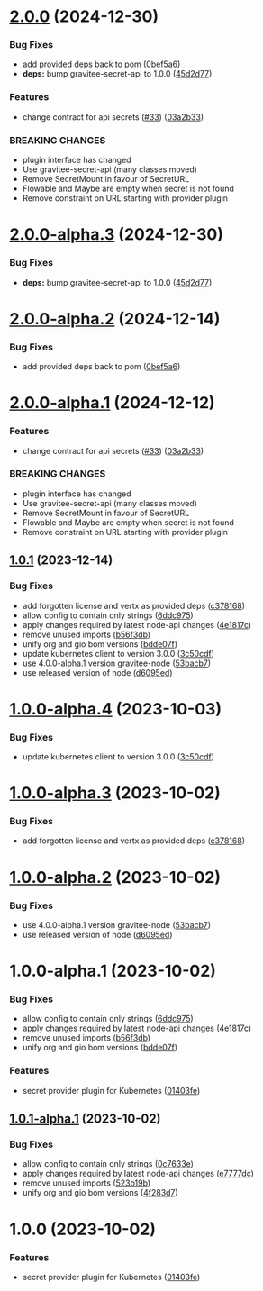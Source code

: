 # [2.0.0](https://github.com/gravitee-io/gravitee-secret-provider-kubernetes/compare/1.0.1...2.0.0) (2024-12-30)


### Bug Fixes

* add provided deps back to pom ([0bef5a6](https://github.com/gravitee-io/gravitee-secret-provider-kubernetes/commit/0bef5a671a5d4937b9a13feb99c1345f37ce2c9e))
* **deps:** bump gravitee-secret-api to 1.0.0 ([45d2d77](https://github.com/gravitee-io/gravitee-secret-provider-kubernetes/commit/45d2d77db0e4afd12783295464e79684724fb881))


### Features

* change contract for api secrets ([#33](https://github.com/gravitee-io/gravitee-secret-provider-kubernetes/issues/33)) ([03a2b33](https://github.com/gravitee-io/gravitee-secret-provider-kubernetes/commit/03a2b331177e57f63f1b4b8895df27e2bcfdd970))


### BREAKING CHANGES

* plugin interface has changed
* Use gravitee-secret-api (many classes moved)
* Remove SecretMount in favour of SecretURL
* Flowable and Maybe are empty when secret is not found
* Remove constraint on URL starting with provider plugin

# [2.0.0-alpha.3](https://github.com/gravitee-io/gravitee-secret-provider-kubernetes/compare/2.0.0-alpha.2...2.0.0-alpha.3) (2024-12-30)


### Bug Fixes

* **deps:** bump gravitee-secret-api to 1.0.0 ([45d2d77](https://github.com/gravitee-io/gravitee-secret-provider-kubernetes/commit/45d2d77db0e4afd12783295464e79684724fb881))

# [2.0.0-alpha.2](https://github.com/gravitee-io/gravitee-secret-provider-kubernetes/compare/2.0.0-alpha.1...2.0.0-alpha.2) (2024-12-14)


### Bug Fixes

* add provided deps back to pom ([0bef5a6](https://github.com/gravitee-io/gravitee-secret-provider-kubernetes/commit/0bef5a671a5d4937b9a13feb99c1345f37ce2c9e))

# [2.0.0-alpha.1](https://github.com/gravitee-io/gravitee-secret-provider-kubernetes/compare/1.0.1...2.0.0-alpha.1) (2024-12-12)


### Features

* change contract for api secrets ([#33](https://github.com/gravitee-io/gravitee-secret-provider-kubernetes/issues/33)) ([03a2b33](https://github.com/gravitee-io/gravitee-secret-provider-kubernetes/commit/03a2b331177e57f63f1b4b8895df27e2bcfdd970))


### BREAKING CHANGES

* plugin interface has changed
* Use gravitee-secret-api (many classes moved)
* Remove SecretMount in favour of SecretURL
* Flowable and Maybe are empty when secret is not found
* Remove constraint on URL starting with provider plugin

## [1.0.1](https://github.com/gravitee-io/gravitee-secret-provider-kubernetes/compare/1.0.0...1.0.1) (2023-12-14)


### Bug Fixes

* add forgotten license and vertx as provided deps ([c378168](https://github.com/gravitee-io/gravitee-secret-provider-kubernetes/commit/c378168ba948dfa3944ba6ce4f041f8a22385492))
* allow config to contain only strings ([6ddc975](https://github.com/gravitee-io/gravitee-secret-provider-kubernetes/commit/6ddc975bb3149ed23c1a22e271d167cc3d3f13e4))
* apply changes required by latest node-api changes ([4e1817c](https://github.com/gravitee-io/gravitee-secret-provider-kubernetes/commit/4e1817cc5b381b28af86ea3f023b1578717bad83))
* remove unused imports ([b56f3db](https://github.com/gravitee-io/gravitee-secret-provider-kubernetes/commit/b56f3db420c7d7e823fa23333468123da9afacda))
* unify org and gio bom versions ([bdde07f](https://github.com/gravitee-io/gravitee-secret-provider-kubernetes/commit/bdde07fdf0e095c07b743db924b674f37d613308))
* update kubernetes client to version 3.0.0 ([3c50cdf](https://github.com/gravitee-io/gravitee-secret-provider-kubernetes/commit/3c50cdf086835f116c027975ea10513e5b7179da))
* use 4.0.0-alpha.1 version gravitee-node ([53bacb7](https://github.com/gravitee-io/gravitee-secret-provider-kubernetes/commit/53bacb7b9a333ce5de1f5ec3d5b65b7f17b95104))
* use released version of node ([d6095ed](https://github.com/gravitee-io/gravitee-secret-provider-kubernetes/commit/d6095ed41031037d2e4cb53837473d6fe240cace))

# [1.0.0-alpha.4](https://github.com/gravitee-io/gravitee-secret-provider-kubernetes/compare/1.0.0-alpha.3...1.0.0-alpha.4) (2023-10-03)


### Bug Fixes

* update kubernetes client to version 3.0.0 ([3c50cdf](https://github.com/gravitee-io/gravitee-secret-provider-kubernetes/commit/3c50cdf086835f116c027975ea10513e5b7179da))

# [1.0.0-alpha.3](https://github.com/gravitee-io/gravitee-secret-provider-kubernetes/compare/1.0.0-alpha.2...1.0.0-alpha.3) (2023-10-02)


### Bug Fixes

* add forgotten license and vertx as provided deps ([c378168](https://github.com/gravitee-io/gravitee-secret-provider-kubernetes/commit/c378168ba948dfa3944ba6ce4f041f8a22385492))

# [1.0.0-alpha.2](https://github.com/gravitee-io/gravitee-secret-provider-kubernetes/compare/1.0.0-alpha.1...1.0.0-alpha.2) (2023-10-02)


### Bug Fixes

* use 4.0.0-alpha.1 version gravitee-node ([53bacb7](https://github.com/gravitee-io/gravitee-secret-provider-kubernetes/commit/53bacb7b9a333ce5de1f5ec3d5b65b7f17b95104))
* use released version of node ([d6095ed](https://github.com/gravitee-io/gravitee-secret-provider-kubernetes/commit/d6095ed41031037d2e4cb53837473d6fe240cace))

# 1.0.0-alpha.1 (2023-10-02)


### Bug Fixes

* allow config to contain only strings ([6ddc975](https://github.com/gravitee-io/gravitee-secret-provider-kubernetes/commit/6ddc975bb3149ed23c1a22e271d167cc3d3f13e4))
* apply changes required by latest node-api changes ([4e1817c](https://github.com/gravitee-io/gravitee-secret-provider-kubernetes/commit/4e1817cc5b381b28af86ea3f023b1578717bad83))
* remove unused imports ([b56f3db](https://github.com/gravitee-io/gravitee-secret-provider-kubernetes/commit/b56f3db420c7d7e823fa23333468123da9afacda))
* unify org and gio bom versions ([bdde07f](https://github.com/gravitee-io/gravitee-secret-provider-kubernetes/commit/bdde07fdf0e095c07b743db924b674f37d613308))


### Features

* secret provider plugin for Kubernetes ([01403fe](https://github.com/gravitee-io/gravitee-secret-provider-kubernetes/commit/01403fe0610a6adbd4956796511fbfaecdd2411f))

## [1.0.1-alpha.1](https://github.com/gravitee-io/gravitee-secret-provider-kubernetes/compare/1.0.0...1.0.1-alpha.1) (2023-10-02)


### Bug Fixes

* allow config to contain only strings ([0c7633e](https://github.com/gravitee-io/gravitee-secret-provider-kubernetes/commit/0c7633eb265fa661a9c0cf9070cea397b3596d60))
* apply changes required by latest node-api changes ([e7777dc](https://github.com/gravitee-io/gravitee-secret-provider-kubernetes/commit/e7777dcb7cce66e7fcb56527f4a3e388b9d4dfcf))
* remove unused imports ([523b19b](https://github.com/gravitee-io/gravitee-secret-provider-kubernetes/commit/523b19bf82e134df7509d046483c429691735baf))
* unify org and gio bom versions ([4f283d7](https://github.com/gravitee-io/gravitee-secret-provider-kubernetes/commit/4f283d72c765ed313536e68bf92da6ae768c65df))

# 1.0.0 (2023-10-02)


### Features

* secret provider plugin for Kubernetes ([01403fe](https://github.com/gravitee-io/gravitee-secret-provider-kubernetes/commit/01403fe0610a6adbd4956796511fbfaecdd2411f))
